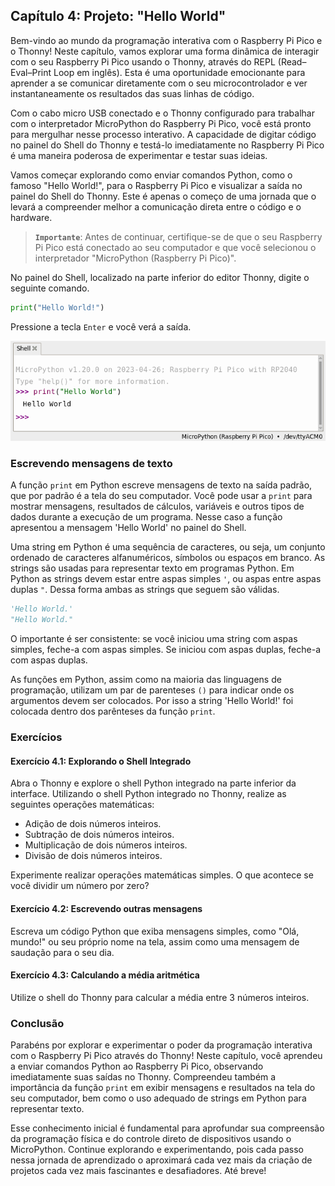 ## Capítulo 4: Projeto: "Hello World"

Bem-vindo ao mundo da programação interativa com o Raspberry Pi Pico e o Thonny! Neste capítulo, vamos explorar uma forma dinâmica de interagir com o seu Raspberry Pi Pico usando o Thonny, através do REPL (Read–Eval–Print Loop em inglês). Esta é uma oportunidade emocionante para aprender a se comunicar diretamente com o seu microcontrolador e ver instantaneamente os resultados das suas linhas de código.

Com o cabo micro USB conectado e o Thonny configurado para trabalhar com o interpretador MicroPython do Raspberry Pi Pico, você está pronto para mergulhar nesse processo interativo. A capacidade de digitar código no painel do Shell do Thonny e testá-lo imediatamente no Raspberry Pi Pico é uma maneira poderosa de experimentar e testar suas ideias.

Vamos começar explorando como enviar comandos Python, como o famoso "Hello World!", para o Raspberry Pi Pico e visualizar a saída no painel do Shell do Thonny. Este é apenas o começo de uma jornada que o levará a compreender melhor a comunicação direta entre o código e o hardware. 

> **`Importante`**: Antes de continuar, certifique-se de que o seu Raspberry Pi Pico está conectado ao seu computador e que você selecionou o interpretador "MicroPython (Raspberry Pi Pico)".

No painel do Shell, localizado na parte inferior do editor Thonny, digite o seguinte comando. 

```Python
print("Hello World!")
```

Pressione a tecla `Enter` e você verá a saída.

![Thonny shell após execução de Hello World](/images/thonny-shell-hellow.png "Thonny shell após execução de Hello World")

### Escrevendo mensagens de texto

A função `print` em Python escreve mensagens de texto na saída padrão, que por padrão é a tela do seu computador. Você pode usar a `print` para mostrar mensagens, resultados de cálculos, variáveis e outros tipos de dados durante a execução de um programa. Nesse caso a função apresentou a mensagem 'Hello World' no painel do Shell.

Uma string em Python é uma sequência de caracteres, ou seja, um conjunto ordenado de caracteres alfanuméricos, símbolos ou espaços em branco. As strings são usadas para representar texto em programas Python. Em Python as strings devem estar entre aspas simples `'`, ou aspas entre aspas duplas `"`. Dessa forma ambas as strings que seguem são válidas.

```Python
'Hello World.'
"Hello World."
```

O importante é ser consistente: se você iniciou uma string com aspas simples, feche-a com aspas simples. Se iniciou com aspas duplas, feche-a com aspas duplas.

As funções em Python, assim como na maioria das linguagens de programação, utilizam um par de parenteses `()` para indicar onde os argumentos devem ser colocados.  Por isso a string 'Hello World!' foi colocada dentro dos parênteses da função `print`.

### Exercícios

#### Exercício 4.1: Explorando o Shell Integrado

Abra o Thonny e explore o shell Python integrado na parte inferior da interface.
Utilizando o shell Python integrado no Thonny, realize as seguintes operações matemáticas:
- Adição de dois números inteiros.
- Subtração de dois números inteiros.
- Multiplicação de dois números inteiros.
- Divisão de dois números inteiros.

Experimente realizar operações matemáticas simples. O que acontece se você dividir um número por zero?

#### Exercício 4.2: Escrevendo outras mensagens

Escreva um código Python que exiba mensagens simples, como "Olá, mundo!" ou seu próprio nome na tela, assim como uma mensagem de saudação para o seu dia.

#### Exercício 4.3: Calculando a média aritmética

Utilize o shell do Thonny para calcular a média entre 3 números inteiros.

### Conclusão

Parabéns por explorar e experimentar o poder da programação interativa com o Raspberry Pi Pico através do Thonny! Neste capítulo, você aprendeu a enviar comandos Python ao Raspberry Pi Pico, observando imediatamente suas saídas no Thonny. Compreendeu também a importância da função `print` em exibir mensagens e resultados na tela do seu computador, bem como o uso adequado de strings em Python para representar texto.

Esse conhecimento inicial é fundamental para aprofundar sua compreensão da programação física e do controle direto de dispositivos usando o MicroPython. Continue explorando e experimentando, pois cada passo nessa jornada de aprendizado o aproximará cada vez mais da criação de projetos cada vez mais fascinantes e desafiadores. Até breve!

